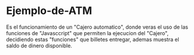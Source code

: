 # Ejemplo-de-ATM

Es el funcionamiento de un "Cajero automatico", donde veras el uso de las funciones de "Javasccript" 
que permiten la ejecucion del "Cajero", decidiendo estas "funciones" que billetes entregar, ademas muestra el saldo de dinero disponible.
